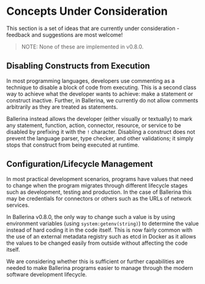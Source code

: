 # Concepts Under Consideration

This section is a set of ideas that are currently under consideration - feedback and suggestions are most welcome!

> NOTE: None of these are implemented in v0.8.0.

## Disabling Constructs from Execution

In most programming languages, developers use commenting as a technique to disable a block of code from executing. This is a second class way to achieve what the developer wants to achieve: make a statement or construct inactive. Further, in Ballerina, we currently do not allow comments arbitrarily as they are treated as statements.

Ballerina instead allows the developer (either visually or textually) to mark any statement, function, action, connector, resource, or service to be disabled by prefixing it with the `!` character. Disabling a construct does not prevent the language parser, type checker, and other validations; it simply stops that construct from being executed at runtime.

## Configuration/Lifecycle Management

In most practical development scenarios, programs have values that need to change when the program migrates through different lifecycle stages such as development, testing and production. In the case of Ballerina this may be credentials for connectors or others such as the URLs of network services.

In Ballerina v0.8.0, the only way to change such a value is by using environment variables (using `system:getenv(string)`) to determine the value instead of hard coding it in the code itself. This is now fairly common with the use of an external metadata registry such as etcd in Docker as it allows the values to be changed easily from outside without affecting the code itself.

We are considering whether this is sufficient or further capabilities are needed to make Ballerina programs easier to manage through the modern software development lifecycle.
